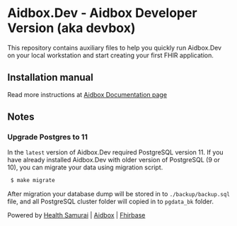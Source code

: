 # Aidbox.Dev - Aidbox Developer Version (aka devbox)

This repository contains auxiliary files to help you quickly run
Aidbox.Dev on your local workstation and start creating your first FHIR
application.

## Installation manual

Read more instructions at [Aidbox Documentation page](https://docs.aidbox.app/installation/setup-aidbox.dev)


## Notes

### Upgrade Postgres to 11

In the `latest` version of Aidbox.Dev required PostgreSQL version 11. If you have
already installed Aidbox.Dev with older version of PostgreSQL (9 or 10), you can
migrate your data using migration script.

```sh
 $ make migrate
```

After migration your database dump will be stored in to `./backup/backup.sql` file,
and all PostgreSQL cluster folder will copied in to `pgdata_bk` folder.

Powered by [Health Samurai](http://www.health-samurai.io) | [Aidbox](http://www.health-samurai.io/aidbox) | [Fhirbase](http://www.health-samurai.io/fhirbase)

